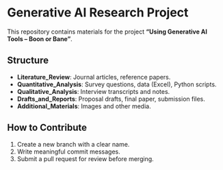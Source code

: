 # Generative AI Research Project

This repository contains materials for the project **“Using Generative AI Tools – Boon or Bane”**.

## Structure
- **Literature_Review**: Journal articles, reference papers.  
- **Quantitative_Analysis**: Survey questions, data (Excel), Python scripts.  
- **Qualitative_Analysis**: Interview transcripts and notes.  
- **Drafts_and_Reports**: Proposal drafts, final paper, submission files.  
- **Additional_Materials**: Images and other media.  

## How to Contribute
1. Create a new branch with a clear name.  
2. Write meaningful commit messages.  
3. Submit a pull request for review before merging.  
